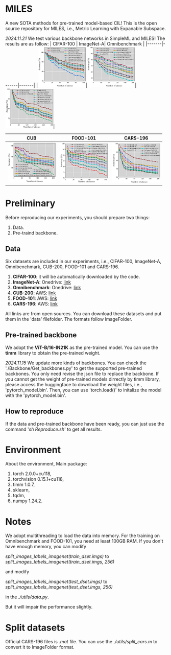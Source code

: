 # MILES
A new SOTA methods for pre-trained model-based CIL! This is the open source repository for MILES, i.e., MetrIc Learning with Expanable Subspace.

*2024.11.21* We test various backbone networks in SimpleML and MILES! The results are as follow:
| CIFAR-100 | ImageNet-A| Omnibenchmark |
|-------|-------|-------|
|<img src="./resource/cifar_backbones.png" width="150"/>|<img src="./resource/imageneta_backbones.png" width="150"/>|<img src="./resource/omnibenchmark_backbones.png" width="150"/>|

| CUB | FOOD-101 | CARS-196 |
|-------|-------|-------|
|<img src="./resource/cub_backbones.png" width="150"/>|<img src="./resource/food_backbones.png" width="150"/>|<img src="./resource/cars_backbones.png" width="150"/>|

# Preliminary
Before reproducing our experiments, you should prepare two things:
1. Data.
2. Pre-traind backbone.
## Data
Six datasets are included in our experiments, i.e., CIFAR-100, ImageNet-A, Omnibenchmark, CUB-200, FOOD-101 and CARS-196.
1. **CIFAR-100**: it will be automatically downloaded by the code.
2. **ImageNet-A**: Onedrive: [link](https://entuedu-my.sharepoint.com/personal/n2207876b_e_ntu_edu_sg/_layouts/15/onedrive.aspx?id=%2Fpersonal%2Fn2207876b%5Fe%5Fntu%5Fedu%5Fsg%2FDocuments%2FRevisitingCIL%2Fina%2Ezip&parent=%2Fpersonal%2Fn2207876b%5Fe%5Fntu%5Fedu%5Fsg%2FDocuments%2FRevisitingCIL&ga=1)
3. **Omnibenchmark**: Onedrive: [link](https://entuedu-my.sharepoint.com/personal/n2207876b_e_ntu_edu_sg/_layouts/15/onedrive.aspx?id=%2Fpersonal%2Fn2207876b%5Fe%5Fntu%5Fedu%5Fsg%2FDocuments%2FRevisitingCIL%2Fomnibenchmark%2Ezip&parent=%2Fpersonal%2Fn2207876b%5Fe%5Fntu%5Fedu%5Fsg%2FDocuments%2FRevisitingCIL&ga=1)
4. **CUB-200**: AWS: [link](https://s3.amazonaws.com/fast-ai-imageclas/CUB_200_2011.tgz)
5. **FOOD-101**: AWS: [link](https://s3.amazonaws.com/fast-ai-imageclas/food-101.tgz)
6. **CARS-196**: AWS: [link](https://s3.amazonaws.com/fast-ai-imageclas/stanford-cars.tgz)

All links are from open sources. You can download these datasets and put them in the 'data' filefolder. The formats follow ImageFolder.
## Pre-trained backbone
We adopt the **ViT-B/16-IN21K** as the pre-trained model. You can use the **timm** library to obtain the pre-trained weight.

*2024.11.15* We update more kinds of backbones. You can check the './Backbone/Get_backbones.py' to get the supported pre-trained backbones. You only need revise the json file to replace the backbone. If you cannot get the weight of pre-trained models dirrectly by timm library, please access the huggingface to download the weight files, i.e., 'pytorch_model.bin'. Then, you can use 'torch.load()' to initalize the model with the 'pytorch_model.bin'.
## How to reproduce
If the data and pre-trained backbone have been ready, you can just use the command '*sh Reproduce.sh*' to get all results.

# Environment
About the environment,
Main package:
1. torch 2.0.0+cu118,
2. torchvision 0.15.1+cu118,
3. timm 1.0.7,
4. sklearn,
5. tqdm,
6. numpy 1.24.2.

# Notes
We adopt multithreading to load the data into memory. For the training on Omnibenchmark and FOOD-101, you need at least 100GB RAM. If you don't have enough memory, you can modify

*split_images_labels_imagenet(train_dset.imgs)* to *split_images_labels_imagenet(train_dset.imgs, 256)*

and modify

*split_images_labels_imagenet(test_dset.imgs)* to *split_images_labels_imagenet(test_dset.imgs, 256)*

in the *./utils/data.py*.

But it will impair the performance slightly.

# Split datasets
Official CARS-196 files is *.mat* file. You can use the *./utils/split_cars.m* to convert it to ImageFolder format.

